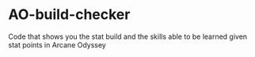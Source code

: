 # AO-build-checker
Code that shows you the stat build and the skills able to be learned given stat points in Arcane Odyssey
